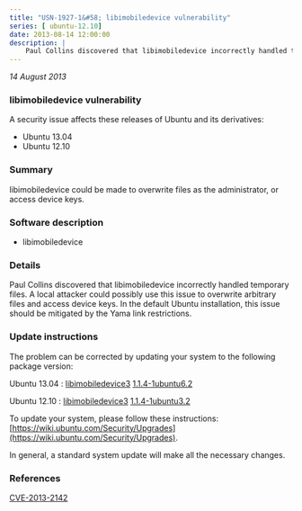 ```yaml
---
title: "USN-1927-1&#58; libimobiledevice vulnerability"
series: [ ubuntu-12.10]
date: 2013-08-14 12:00:00
description: |
    Paul Collins discovered that libimobiledevice incorrectly handled temporary files. A local attacker could possibly use this issue to overwrite arbitrary files and access device keys. In the default Ubuntu installation, this issue should be mitigated by the Yama link restrictions. 
--- 
```

 
 

*14 August 2013*

### libimobiledevice vulnerability

A security issue affects these releases of Ubuntu and its derivatives:

* Ubuntu 13.04
* Ubuntu 12.10

### Summary

libimobiledevice could be made to overwrite files as the administrator, or access device keys.

### Software description

* libimobiledevice 

### Details

Paul Collins discovered that libimobiledevice incorrectly handled temporary files. A local attacker could possibly use this issue to overwrite arbitrary files and access device keys. In the default Ubuntu installation, this issue should be mitigated by the Yama link restrictions. 

### Update instructions

The problem can be corrected by updating your system to the following package version:

Ubuntu 13.04
 : [libimobiledevice3](https://launchpad.net/ubuntu/+source/libimobiledevice) <span> [1.1.4-1ubuntu6.2](https://launchpad.net/ubuntu/+source/libimobiledevice/1.1.4-1ubuntu6.2) </span> 

Ubuntu 12.10
 : [libimobiledevice3](https://launchpad.net/ubuntu/+source/libimobiledevice) <span> [1.1.4-1ubuntu3.2](https://launchpad.net/ubuntu/+source/libimobiledevice/1.1.4-1ubuntu3.2) </span> 

To update your system, please follow these instructions: [https://wiki.ubuntu.com/Security/Upgrades](https://wiki.ubuntu.com/Security/Upgrades).

In general, a standard system update will make all the necessary changes. 

### References

 
 [CVE-2013-2142](http://people.ubuntu.com/~ubuntu-security/cve/CVE-2013-2142)
 

